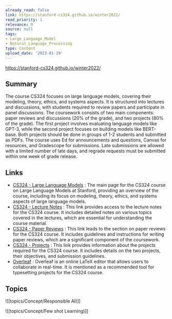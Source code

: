 ```yaml
---
already_read: false
link: https://stanford-cs324.github.io/winter2022/
read_priority: 1
relevance: 0
source: null
tags:
- Large_Language_Model
- Natural_Language_Processing
type: Content
upload_date: '2023-01-19'
---
```


https://stanford-cs324.github.io/winter2022/
## Summary

The course CS324 focuses on large language models, covering their modeling, theory, ethics, and systems aspects. It is structured into lectures and discussions, with students required to review papers and participate in panel discussions. The coursework consists of two main components: paper reviews and discussions (20% of the grade), and two projects (80% of the grade). The first project involves evaluating language models like GPT-3, while the second project focuses on building models like BERT-base. Both projects should be done in groups of 1-2 students and submitted as PDFs. The course uses Ed for announcements and questions, Canvas for resources, and Gradescope for submissions. Late submissions are allowed with a limited number of late days, and regrade requests must be submitted within one week of grade release.
## Links

- [CS324 - Large Language Models](https://stanford-cs324.github.io/winter2022/) : The main page for the CS324 course on Large Language Models at Stanford, providing an overview of the course, including its focus on modeling, theory, ethics, and systems aspects of large language models.
- [CS324 - Lecture Notes](https://stanford-cs324.github.io/winter2022/lectures/) : This link provides access to the lecture notes for the CS324 course. It includes detailed notes on various topics covered in the lectures, which are essential for understanding the course material.
- [CS324 - Paper Reviews](https://stanford-cs324.github.io/winter2022/paper-reviews/) : This link leads to the section on paper reviews for the CS324 course. It includes guidelines and instructions for writing paper reviews, which are a significant component of the coursework.
- [CS324 - Projects](https://stanford-cs324.github.io/winter2022/projects/) : This link provides information about the projects required for the CS324 course. It includes details on the two projects, their objectives, and submission guidelines.
- [Overleaf](https://www.overleaf.com/) : Overleaf is an online LaTeX editor that allows users to collaborate in real-time. It is mentioned as a recommended tool for typesetting projects for the CS324 course.

## Topics

![[topics/Concept/Responsible AI)]]

![[topics/Concept/Few shot Learning)]]